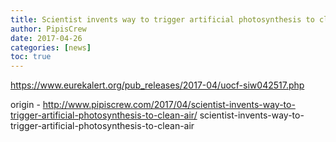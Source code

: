 ```yaml
---
title: Scientist invents way to trigger artificial photosynthesis to clean air
author: PipisCrew
date: 2017-04-26
categories: [news]
toc: true
---
```


https://www.eurekalert.org/pub_releases/2017-04/uocf-siw042517.php

origin - http://www.pipiscrew.com/2017/04/scientist-invents-way-to-trigger-artificial-photosynthesis-to-clean-air/ scientist-invents-way-to-trigger-artificial-photosynthesis-to-clean-air